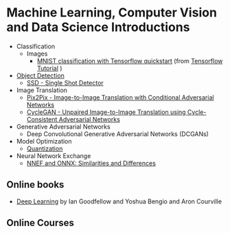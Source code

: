 ﻿# Machine Learning, Computer Vision and Data Science Introductions 
* Classification
  * Images  
    * [MNIST classification with Tensorflow quickstart](./classification/MNIST_classification_with_tensorflow_quickstart.ipynb) (from [Tensorflow Tutorial](https://www.tensorflow.org/tutorials/quickstart/beginner) )
* [Object Detection](./object_detection/README.md)
  * [SSD - Single Shot Detector](./object_detection/SSD/README.md)
* Image Translation
  * [Pix2Pix - Image-to-Image Translation with Conditional Adversarial Networks](./image_translation/pix2pix/README.md)
  * [CycleGAN - Unpaired Image-to-Image Translation using Cycle-Consistent Adversarial Networks](./image_translation/CycleGAN/README.md)
* Generative Adversarial Networks
  * Deep Convolutional Generative Adversarial Networks (DCGANs)  
* Model Optimization
  * [Quantization](./quantization/README.md) 
* Neural Network Exchange
  * [NNEF and ONNX: Similarities and Differences](https://www.khronos.org/blog/nnef-and-onnx-similarities-and-differences)
     
## Online books

* [Deep Learning](http://www.deeplearningbook.org/) by Ian Goodfellow and Yoshua Bengio and Aron Courville

## Online Courses
